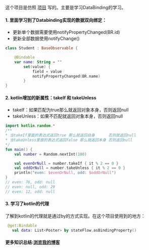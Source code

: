 这个项目是仿照 [项目](https://github.com/skydoves/Bindables) 写的。主要是学习DataBinding的学习。

#### 1. 里面学习到了Databinding实现的数据双向绑定：

  * 更新单个数据需要使用notifyPropertyChanged(BR.id)
  * 更新全部数据使用notifyChange()
    
```kotlin
class Student : BaseObservable {

    @Bindable
    var name: String = ""
        set(value) {
            field = value
            notifyPropertyChanged(BR.name)
        }
}
```
#### 2. kotlin增加的新属性：takeIf 和 takeUnless
* takeIf：如果匹配为true那么就返回对象本身，否则返回null
* takeUnless：如果不匹配就返回对象本身，否则返回null
```kotlin
import kotlin.random.*
/**
* 当takeIf里面的表达式返回true 那么就返回自身      否则就返回null
* 当takeUnless里面的表达式返回false 那么就返回本身 否则返回null
*/
fun main() {
    val number = Random.nextInt(100)

    val evenOrNull = number.takeIf { it % 2 == 0 }
    val oddOrNull = number.takeUnless { it % 2 == 0 }
    println("even: $evenOrNull, odd: $oddOrNull")
}
// even: 76, odd: null
// even: null, odd: 29
// even: 12, odd: null
```
#### 3. 学习了kotlin的代理
了解到kotlin的代理就是通过by的方式实现。在这个项目使用到的地方：
     
 ```kotlin
  @get:Bindable
    val data: List<Poster> by stateFlow.asBindingProperty()
 ```


#### 更多知识总结:[浏览我的博客](https://librityYu.github.io)
